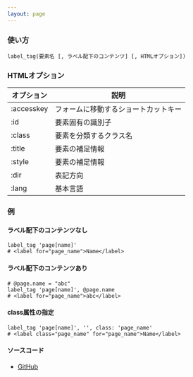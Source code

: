 ```yaml
---
layout: page
---
```

### 使い方
    label_tag(要素名 [, ラベル配下のコンテンツ] [, HTMLオプション])

### HTMLオプション

オプション      | 説明
---------- | ------------------
:accesskey | フォームに移動するショートカットキー
:id        | 要素固有の識別子
:class     | 要素を分類するクラス名
:title     | 要素の補足情報
:style     | 要素の補足情報
:dir       | 表記方向
:lang      | 基本言語

### 例
#### ラベル配下のコンテンツなし
    label_tag 'page[name]'
    # <label for="page_name">Name</label>

#### ラベル配下のコンテンツあり
    # @page.name = "abc"
    label_tag 'page[name]', @page.name
    # <label for="page_name">abc</label>

#### class属性の指定
    label_tag 'page[name]', '', class: 'page_name'
    # <label class="page_name" for="page_name">Name</label>

#### ソースコード
* [GitHub](https://github.com/rails/rails/blob/f33d52c95217212cbacc8d5e44b5a8e3cdc6f5b3/actionview/lib/action_view/helpers/form_tag_helper.rb#L215)